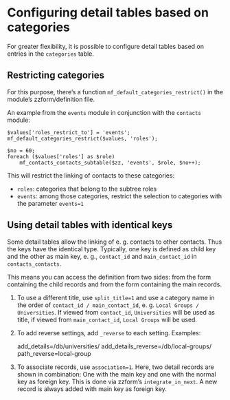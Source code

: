 <!--
# default module
# Help: Configuring detail tables based on categories
#
# Part of »Zugzwang Project«
# https://www.zugzwang.org/modules/default
#
# @author Gustaf Mossakowski <gustaf@koenige.org>
# @copyright Copyright © 2025 Gustaf Mossakowski
# @license http://opensource.org/licenses/lgpl-3.0.html LGPL-3.0
#
-->

# Configuring detail tables based on categories

For greater flexibility, it is possible to configure detail tables based
on entries in the `categories` table.

## Restricting categories

For this purpose, there’s a function `mf_default_categories_restrict()`
in the module’s zzform/definition file.

An example from the `events` module in conjunction with the `contacts`
module:

	$values['roles_restrict_to'] = 'events';
	mf_default_categories_restrict($values, 'roles');

	$no = 60;
	foreach ($values['roles'] as $role)
		mf_contacts_contacts_subtable($zz, 'events', $role, $no++);

This will restrict the linking of contacts to these categories:

- `roles`: categories that belong to the subtree roles
- `events`: among those categories, restrict the selection to categories
with the parameter `events=1`

## Using detail tables with identical keys

Some detail tables allow the linking of e. g. contacts to other contacts.
Thus the keys have the identical type. Typically, one key is defined as
child key and the other as main key, e. g., `contact_id` and
`main_contact_id` in `contacts_contacts`.

This means you can access the definition from two sides: from the form
containing the child records and from the form containing the main
records.

1. To use a different title, use `split_title=1` and use a category name
in the order of `contact_id / main_contact_id`, e. g. `Local Groups /
Universities`. If viewed from `contact_id`, `Universities` will be used
as title, if viewed from `main_contact_id`, `Local Groups` will be used.

2. To add reverse settings, add `_reverse` to each setting. Examples:

    add_details=/db/universities/ 
    add_details_reverse=/db/local-groups/
    path_reverse=local-group

3. To associate records, use `association=1`. Here, two detail records
are shown in combination: One with the main key and one with the normal
key as foreign key. This is done via zzform’s `integrate_in_next`. A new
record is always added with main key as foreign key.
